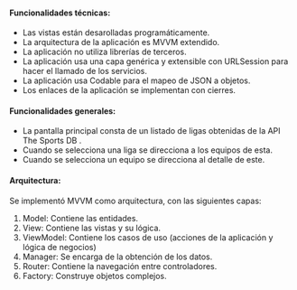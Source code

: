 #### Funcionalidades técnicas:
- Las vistas están desarolladas programáticamente.
- La arquitectura de la aplicación es MVVM extendido.
- La aplicación no utiliza librerías de terceros.
- La aplicación usa una capa genérica y extensible con URLSession para hacer el llamado de los servicios.  
- La aplicación usa Codable para el mapeo de JSON a objetos.
- Los enlaces de la aplicación se implementan con cierres.
#### Funcionalidades generales:
- La pantalla principal consta de un listado de ligas obtenidas de la API The Sports DB .
- Cuando se selecciona una liga se direcciona a los equipos de esta.
- Cuando se selecciona un equipo se direcciona al detalle de este.
#### Arquitectura:
Se implementó MVVM como arquitectura, con las siguientes capas:
1) Model: Contiene las entidades.
2) View: Contiene las vistas y su lógica.
3) ViewModel: Contiene los casos de uso (acciones de la aplicación y lógica de negocios)
4) Manager: Se encarga de la obtención de los datos.
5) Router: Contiene la navegación entre controladores.
6) Factory: Construye objetos complejos.
